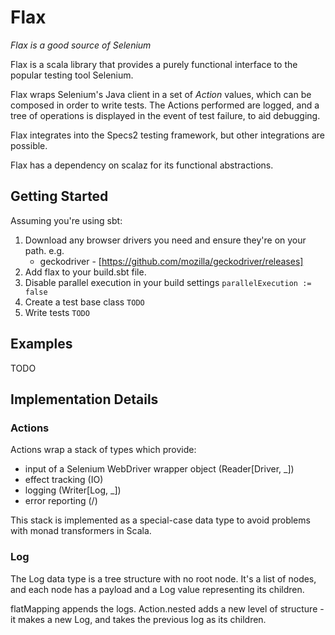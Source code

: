 Flax
====

_Flax is a good source of Selenium_

Flax is a scala library that provides a purely functional interface to the 
popular testing tool Selenium.

Flax wraps Selenium's Java client in a set of *Action* values, which can be 
composed in order to write tests. The Actions performed are logged, and 
a tree of operations is displayed in the event of test failure, to aid debugging.

Flax integrates into the Specs2 testing framework, but
other integrations are possible.

Flax has a dependency on scalaz for its functional abstractions.

Getting Started
---------------

Assuming you're using sbt: 

1. Download any browser drivers you need and ensure they're on your path. e.g.
   - geckodriver - [https://github.com/mozilla/geckodriver/releases]
2. Add flax to your build.sbt file.
3. Disable parallel execution in your build settings
   `parallelExecution := false`
4. Create a test base class
   `TODO`
5. Write tests
   `TODO`

Examples
--------

TODO


Implementation Details
----------------------

### Actions

Actions wrap a stack of types which provide:

 - input of a Selenium WebDriver wrapper object (Reader\[Driver, _\])
 - effect tracking (IO)
 - logging (Writer\[Log, _\])
 - error reporting (\/)
 
This stack is implemented as a special-case data type to avoid problems
with monad transformers in Scala. 

### Log

The Log data type is a tree structure with no root node. 
It's a list of nodes, and each node has a payload and a Log value representing its children.

flatMapping appends the logs. 
Action.nested adds a new level of structure - it makes a new Log, and takes 
the previous log as its children.  

